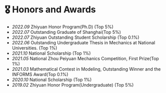# 🎖 Honors and Awards
- *2022.09* Zhiyuan Honor Program(Ph.D) (Top 5%)
- *2022.07* Outstanding Graduate of Shanghai(Top 5%)
- *2022.07* Zhiyuan Outstanding Student Scholarship (Top 0.1%)
- *2022.06* Outstanding Undergraduate Thesis in Mechanics at National Universities. (Top 1%)
- *2021.10* National Scholarship (Top 1%)
- *2021.05* National Zhou Peiyuan Mechanics Competition, First Prize(Top 1%)
- *2021.03* Mathematical Contest in Modeling, Outstanding Winner and the INFORMS Award(Top 0.1%)
- *2020.10* National Scholarship (Top 1%)
- *2019.02* Zhiyuan Honor Program(Undergraduate) (Top 5%)